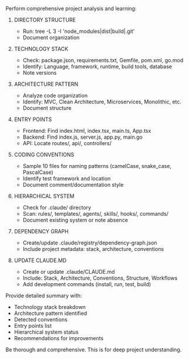 Perform comprehensive project analysis and learning:

1. DIRECTORY STRUCTURE
   - Run: tree -L 3 -I 'node_modules|dist|build|.git'
   - Document organization

2. TECHNOLOGY STACK
   - Check: package.json, requirements.txt, Gemfile, pom.xml, go.mod
   - Identify: Language, framework, runtime, build tools, database
   - Note versions

3. ARCHITECTURE PATTERN
   - Analyze code organization
   - Identify: MVC, Clean Architecture, Microservices, Monolithic, etc.
   - Document structure

4. ENTRY POINTS
   - Frontend: Find index.html, index.tsx, main.ts, App.tsx
   - Backend: Find index.js, server.js, app.py, main.go
   - API: Locate routes/, api/, controllers/

5. CODING CONVENTIONS
   - Sample 10 files for naming patterns (camelCase, snake_case, PascalCase)
   - Identify test framework and location
   - Document comment/documentation style

6. HIERARCHICAL SYSTEM
   - Check for .claude/ directory
   - Scan: rules/, templates/, agents/, skills/, hooks/, commands/
   - Document existing system or note absence

7. DEPENDENCY GRAPH
   - Create/update .claude/registry/dependency-graph.json
   - Include project metadata: stack, architecture, conventions

8. UPDATE CLAUDE.MD
   - Create or update .claude/CLAUDE.md
   - Include: Stack, Architecture, Conventions, Structure, Workflows
   - Add development commands (install, run, test, build)

Provide detailed summary with:
- Technology stack breakdown
- Architecture pattern identified
- Detected conventions
- Entry points list
- Hierarchical system status
- Recommendations for improvements

Be thorough and comprehensive. This is for deep project understanding.
